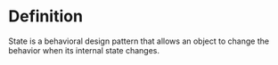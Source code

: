# Definition
State is a behavioral design pattern that allows an object to change the behavior when its internal state changes.

